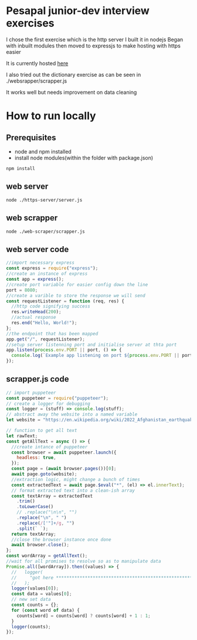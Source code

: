 # Pesapal junior-dev interview exercises

I chose the first exercise which is the http server
I built it in nodejs
Began with inbuilt modules then moved to expressjs to make hosting with https easier

It is currently hosted [here](https://node-server-ted.herokuapp.com/)

I also tried out the dictionary exercise as can be seen in ./websrapper/scrapper.js

It works well but needs improvement on data cleaning

# How to run locally

## Prerequisites

- node and npm installed
- install node modules(within the folder with package.json)

```
npm install
```

## web server

```
node ./https-server/server.js
```

## web scrapper

```
node ./web-scraper/scrapper.js
```

## web server code

```javascript
//import necessary express
const express = require("express");
//create an instance of express
const app = express();
//create port variable for easier config down the line
port = 8080;
//create a varible to store the response we will send
const requestListener = function (req, res) {
  //http code signifying success
  res.writeHead(200);
  //actual response
  res.end("Hello, World!");
};
//the endpoint that has been mapped
app.get("/", requestListener);
//setup server listenning port and initialise server at thta port
app.listen(process.env.PORT || port, () => {
  console.log(`Example app listening on port ${process.env.PORT || port}`);
});
```

## scrapper.js code

```javascript
// import puppeteer
const puppeteer = require("puppeteer");
// create a logger for debugging
const logger = (stuff) => console.log(stuff);
// abstract away the website into a named variable
let website = "https://en.wikipedia.org/wiki/2022_Afghanistan_earthquake";

// function to get all text
let rawText;
const getAllText = async () => {
  //create intance of puppeteer
  const browser = await puppeteer.launch({
    headless: true,
  });
  const page = (await browser.pages())[0];
  await page.goto(website);
  //extraction logic, might change a bunch of times
  const extractedText = await page.$eval("*", (el) => el.innerText);
  // format extracted text into a clean-ish array
  const textArray = extractedText
    .trim()
    .toLowerCase()
    // .replace("\n\n", "")
    .replace("\n", " ")
    .replace(/['"]+/g, "")
    .split(` `);
  return textArray;
  //close the browser instance once done
  await browser.close();
};
const wordArray = getAllText();
//wait for all promises to resolve so as to manipulate data
Promise.all([wordArray]).then((values) => {
  //   logger(
  //     "got here **********************************************************************"
  //   );
  logger(values[0]);
  const data = values[0];
  // new set data
  const counts = {};
  for (const word of data) {
    counts[word] = counts[word] ? counts[word] + 1 : 1;
  }
  logger(counts);
});
```
